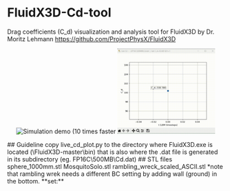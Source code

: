 # FluidX3D-Cd-tool
Drag coefficients (C_d) visualization and analysis tool for FluidX3D by Dr. Moritz Lehmann
https://github.com/ProjectPhysX/FluidX3D 


<p align="center">
  <img src="misc/Re_10000_Q_10x.gif" alt="Simulation demo (10 times faster" width="45%"/>
  <img src="misc/Re10000_Cd_10x.gif" alt="Cd output demo (10 times faster)" width="45%"/>
</p>

<!-- 
![Simulation demo (10 times faster)](misc/Re_10000_Q_10x.gif)
![Cd output demo (10 times faster)](misc/Re_1000_Cd_10x.gif)
--!>

## Guideline

copy live_cd_plot.py to the directory where FluidX3D.exe is located (\FluidX3D-master\bin)
that is also where the .dat file is generated in its subdirectory (eg. FP16C\500MB\Cd.dat)

## STL files

sphere_1000mm.stl
MosquitoSolo.stl
rambling_wreck_scaled_ASCII.stl

*note that rambling wrek needs a different BC setting by adding wall (ground) in the bottom. 

**set:** 

